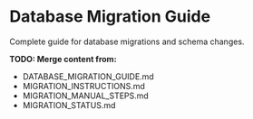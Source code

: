 # Database Migration Guide

Complete guide for database migrations and schema changes.

**TODO: Merge content from:**
- DATABASE_MIGRATION_GUIDE.md
- MIGRATION_INSTRUCTIONS.md
- MIGRATION_MANUAL_STEPS.md
- MIGRATION_STATUS.md

